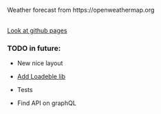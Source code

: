 <p>Weather forecast from https://openweathermap.org</p>
<br>
<a href="https://battleplayer.github.io/weather-widget/">Look at github pages </a>  

<h3>TODO in future:</h3>
<ul>
  <li>
    <p>New nice layout</p>
  </li>
  <li>
    <a href="https://loadable-components.com/" target="_blank" rel="nofollow">Add Loadeble lib</a>
  </li>
  <li>
    <p>Tests</p>
  </li>
  <li>
    <p>Find API on graphQL</p>
  </li>
</ul>


